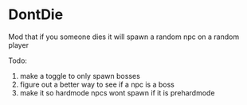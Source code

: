 # DontDie
Mod that if you someone dies it will spawn a random npc on a random player

Todo: 
1. make a toggle to only spawn bosses
2. figure out a better way to see if a npc is a boss
3. make it so hardmode npcs wont spawn if it is prehardmode